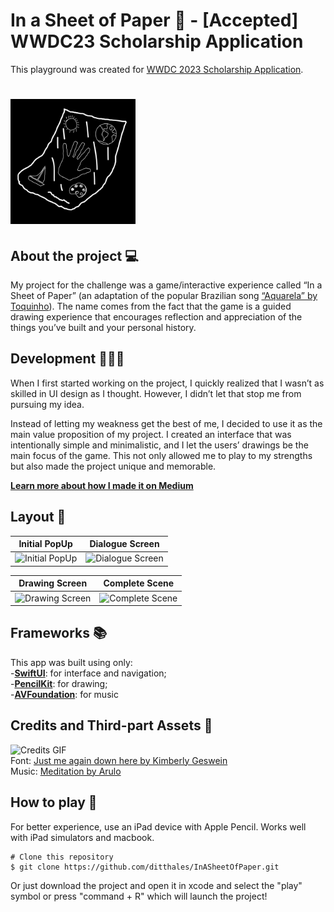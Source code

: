 # In a Sheet of Paper 📄 - [Accepted] WWDC23 Scholarship Application

This playground was created for [WWDC 2023 Scholarship Application](https://developer.apple.com/wwdc23/swift-student-challenge/).

<h1 align="left">
    <img width="200px" src="https://raw.githubusercontent.com/ditthales/InASheetOfPaper/main/Assets.xcassets/AppIcon.appiconset/appicon.png">
</h1>

## About the project 💻 
My project for the challenge was a game/interactive experience called “In a Sheet of Paper” (an adaptation of the popular Brazilian song [“Aquarela” by Toquinho](https://www.youtube.com/watch?v=xT8HIiFQ8Y0)). The name comes from the fact that the game is a guided drawing experience that encourages reflection and appreciation of the things you’ve built and your personal history.

## Development 👩🏻‍💻

When I first started working on the project, I quickly realized that I wasn’t as skilled in UI design as I thought. However, I didn’t let that stop me from pursuing my idea.

Instead of letting my weakness get the best of me, I decided to use it as the main value proposition of my project. I created an interface that was intentionally simple and minimalistic, and I let the users’ drawings be the main focus of the game. This not only allowed me to play to my strengths but also made the project unique and memorable.

<strong>[Learn more about how I made it on Medium](https://medium.com/p/97592aa9a670)</strong>

## Layout 🎨
Initial PopUp | Dialogue Screen
:-------------------------:|:-------------------------:
<img src="https://i.imgur.com/15cOU8W.png" alt="Initial PopUp" height="240"> | <img src="https://i.imgur.com/ffrMDjx.png" alt="Dialogue Screen" height="240"> 

Drawing Screen | Complete Scene
:-------------------------:|:-------------------------:
<img src="https://i.imgur.com/GnNoRZT.png" alt="Drawing Screen" height="240"> | <img src="https://i.imgur.com/PM947bW.png" alt="Complete Scene"  height="240"> 

## Frameworks 📚
This app was built using only:<br>
-<strong>[SwiftUI](https://developer.apple.com/documentation/swiftui)</strong>: for interface and navigation;<br>
-<strong>[PencilKit](https://developer.apple.com/documentation/pencilkit)</strong>: for drawing;<br>
-<strong>[AVFoundation](https://developer.apple.com/documentation/avfoundation/)</strong>: for music

## Credits and Third-part Assets 🎥
![Credits GIF](https://media2.giphy.com/media/v1.Y2lkPTc5MGI3NjExZGVpajlscHpraTMzbHp6MTMybDgycG43NXg5emx3NnV6Z2d6YWRzYyZlcD12MV9pbnRlcm5hbF9naWZfYnlfaWQmY3Q9Zw/f5O9mKdkUcdtJtRjrI/giphy.gif)<br>
Font: [Just me again down here by Kimberly Geswein](https://fonts.google.com/specimen/Just+Me+Again+Down+Here)<br>
Music: [Meditation by Arulo](https://mixkit.co)

## How to play 📱
For better experience, use an iPad device with Apple Pencil. Works well with iPad simulators and macbook.
```
# Clone this repository 
$ git clone https://github.com/ditthales/InASheetOfPaper.git
```
 Or just download the project and open it in xcode and select the "play" symbol or press "command + R" which will launch the project! 
